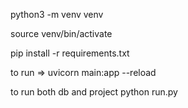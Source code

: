 python3 -m venv venv 

source venv/bin/activate

pip install -r requirements.txt


to run => uvicorn main:app --reload

to run both db and project python run.py













